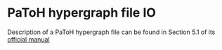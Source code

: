 # PaToH hypergraph file IO

Description of a PaToH hypergraph file can be found in Section 5.1 of its [official manual](https://www.cc.gatech.edu/~umit/PaToH/manual.pdf)
